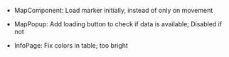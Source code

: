 - MapComponent:
  Load marker initially, instead of only on movement

- MapPopup:
  Add loading button to check if data is available; Disabled if not

- InfoPage:
  Fix colors in table; too bright
